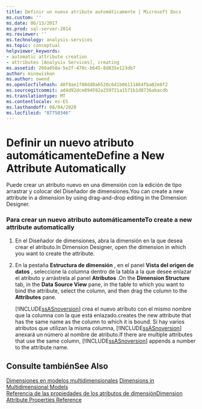 ```yaml
---
title: Definir un nuevo atributo automáticamente | Microsoft Docs
ms.custom: ''
ms.date: 06/13/2017
ms.prod: sql-server-2014
ms.reviewer: ''
ms.technology: analysis-services
ms.topic: conceptual
helpviewer_keywords:
- automatic attribute creation
- attributes [Analysis Services], creating
ms.assetid: 208a050a-5e2f-470c-b645-8d835e123db7
author: minewiskan
ms.author: owend
ms.openlocfilehash: 40f9ae1f00dd0a6520c6d1b06111864fba02e8f2
ms.sourcegitcommit: ad4d92dce894592a259721a1571b1d8736abacdb
ms.translationtype: MT
ms.contentlocale: es-ES
ms.lasthandoff: 08/04/2020
ms.locfileid: "87750346"
---
```

# <a name="define-a-new-attribute-automatically"></a><span data-ttu-id="00167-102">Definir un nuevo atributo automáticamente</span><span class="sxs-lookup"><span data-stu-id="00167-102">Define a New Attribute Automatically</span></span>
  <span data-ttu-id="00167-103">Puede crear un atributo nuevo en una dimensión con la edición de tipo arrastrar y colocar del Diseñador de dimensiones.</span><span class="sxs-lookup"><span data-stu-id="00167-103">You can create a new attribute in a dimension by using drag-and-drop editing in the Dimension Designer.</span></span>  
  
### <a name="to-create-a-new-attribute-automatically"></a><span data-ttu-id="00167-104">Para crear un nuevo atributo automáticamente</span><span class="sxs-lookup"><span data-stu-id="00167-104">To create a new attribute automatically</span></span>  
  
1.  <span data-ttu-id="00167-105">En el Diseñador de dimensiones, abra la dimensión en la que desea crear el atributo.</span><span class="sxs-lookup"><span data-stu-id="00167-105">In Dimension Designer, open the dimension in which you want to create the attribute.</span></span>  
  
2.  <span data-ttu-id="00167-106">En la pestaña **Estructura de dimensión** , en el panel **Vista del origen de datos** , seleccione la columna dentro de la tabla a la que desee enlazar el atributo y arrástrela al panel **Atributos** .</span><span class="sxs-lookup"><span data-stu-id="00167-106">On the **Dimension Structure** tab, in the **Data Source View** pane, in the table to which you want to bind the attribute, select the column, and then drag the column to the **Attributes** pane.</span></span>  
  
     [!INCLUDE[ssASnoversion](../../includes/ssasnoversion-md.md)] <span data-ttu-id="00167-107">crea el nuevo atributo con el mismo nombre que la columna con la que está enlazado.</span><span class="sxs-lookup"><span data-stu-id="00167-107">creates the new attribute that has the same name as the column to which it is bound.</span></span> <span data-ttu-id="00167-108">Si hay varios atributos que utilizan la misma columna, [!INCLUDE[ssASnoversion](../../includes/ssasnoversion-md.md)] anexará un número al nombre de atributo.</span><span class="sxs-lookup"><span data-stu-id="00167-108">If there are multiple attributes that use the same column, [!INCLUDE[ssASnoversion](../../includes/ssasnoversion-md.md)] appends a number to the attribute name.</span></span>  
  
## <a name="see-also"></a><span data-ttu-id="00167-109">Consulte también</span><span class="sxs-lookup"><span data-stu-id="00167-109">See Also</span></span>  
 <span data-ttu-id="00167-110">[Dimensiones en modelos multidimensionales](dimensions-in-multidimensional-models.md) </span><span class="sxs-lookup"><span data-stu-id="00167-110">[Dimensions in Multidimensional Models](dimensions-in-multidimensional-models.md) </span></span>  
 [<span data-ttu-id="00167-111">Referencia de las propiedades de los atributos de dimensión</span><span class="sxs-lookup"><span data-stu-id="00167-111">Dimension Attribute Properties Reference</span></span>](dimension-attribute-properties-reference.md)  
  
  
